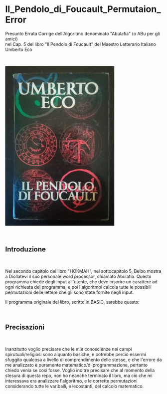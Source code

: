# Il_Pendolo_di_Foucault_Permutaion_Error
Presunto Errata Corrige dell'Algoritmo denominato "Abulafia" (o ABu per gli amici) <BR>
nel Cap. 5 del libro "Il Pendolo di Foucault" del Maestro Letterario Italiano Umberto Eco

<BR>

<p>
  <img src="https://raw.githubusercontent.com/JonnyBanana/Il_Pendolo_di_Foucault_Permutaion_Error/main/IMG/il_pendolo_di_foucault.jpg" width="350">
</p>

<BR>

<h2>Introduzione</h2>
  
<BR>

  
Nel secondo capitolo del libro "HOKMAH", nel sottocapitolo 5,   Belbo mostra a Diollatevi il suo personale word processor, chiamato Abulafia.
Questo programma chiede degli input all'utente, che deve inserire un carattere ad ogni richiesta del programma, e poi l'algoritmoi calcola tutte le possibili permutazioni delle lettere che gli sono state fornite negli input.

Il programma originale del libro, scritto in BASIC, sarebbe questo:


  
 <BR>
   
 <h2>Precisazioni</h2>
  
<BR>
  
  
Inanzitutto voglio precisare che le mie conoscienze nei campi spirutuali/religiosi sono alquanto basiche, e potrebbe perciò essermi sfuggito qualcosa a livello
di comprendimento delle stesse, e che l'errore da me analizzato è puramente matematico/di programmazione, pertanto chiedo venia se cosi fosse.
Voglio inoltre precisare che al momento della stesura di questa repo, non ho neanche terminato il libro, ma ciò che mi interessava era analizzare l'algoritmo, e le corrette permutazioni considerando tutte le varibaili, e lecostanti, del calcolo matematico.
  
<BR>
